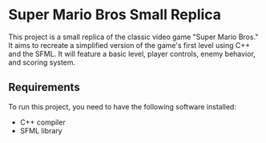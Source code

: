 # Super Mario Bros Small Replica

This project is a small replica of the classic video game "Super Mario Bros." It aims to recreate a simplified version of the game's first level using C++ and the SFML. It will feature a basic level, player controls, enemy behavior, and scoring system.

## Requirements

To run this project, you need to have the following software installed:

- C++ compiler
- SFML library

